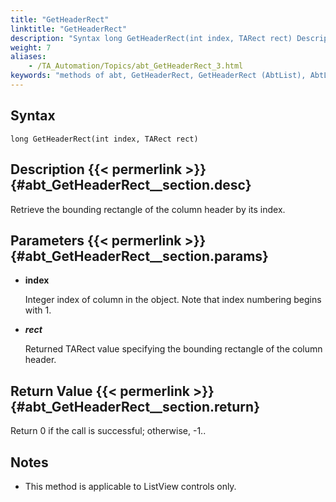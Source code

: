```yaml
--- 
title: "GetHeaderRect"
linktitle: "GetHeaderRect"
description: "Syntax long GetHeaderRect(int index, TARect rect) Description Retrieve the bounding rectangle of the column header by its index. Parameters index Integer index of column in the object. Note that index ..."
weight: 7
aliases: 
    - /TA_Automation/Topics/abt_GetHeaderRect_3.html
keywords: "methods of abt, GetHeaderRect, GetHeaderRect (AbtList), AbtList, getheaderrect, abtlist getheaderrect, bounding rectangle of column header at index, rectangle covering column title based on index"
---
```


## Syntax

`long GetHeaderRect(int index, TARect rect)`

## Description {{< permerlink >}} {#abt_GetHeaderRect__section.desc} 

Retrieve the bounding rectangle of the column header by its index.

## Parameters {{< permerlink >}} {#abt_GetHeaderRect__section.params} 

-   **index**

    Integer index of column in the object. Note that index numbering begins with 1.

-   ***rect***

    Returned TARect value specifying the bounding rectangle of the column header.


## Return Value {{< permerlink >}} {#abt_GetHeaderRect__section.return} 

Return 0 if the call is successful; otherwise, -1..

## Notes

-   This method is applicable to ListView controls only.




